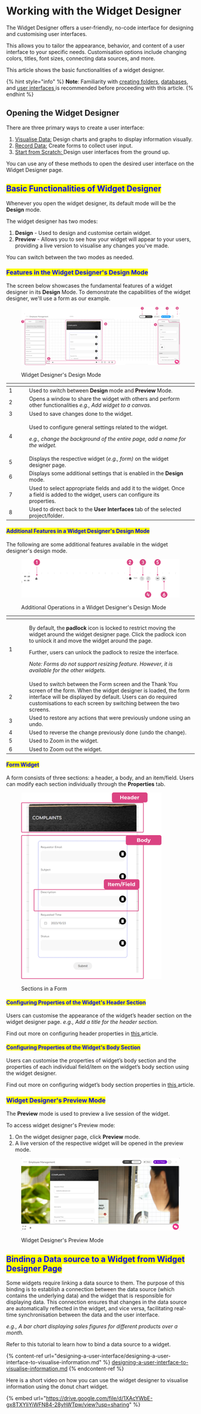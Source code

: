 # Working with the Widget Designer

The Widget Designer offers a user-friendly, no-code interface for designing and customising user interfaces.

This allows you to tailor the appearance, behavior, and content of a user interface to your specific needs. Customisation options include changing colors, titles, font sizes, connecting data sources, and more.

This article shows the basic functionalities of a widget designer.

{% hint style="info" %}
**Note**: Familiarity with [creating folders,](../) [databases](../databases/creating-and-editing-databases/), and [user interfaces ](designing-a-user-interface/)is recommended before proceeding with this article.
{% endhint %}

## Opening the Widget Designer

There are three primary ways to create a user interface:

1. [Visualise Data:](designing-a-user-interface/designing-a-user-interface-to-visualise-information.md) Design charts and graphs to display information visually.
2. [Record Data:](designing-a-user-interface/designing-a-user-interface-to-capture-user-feedback.md) Create forms to collect user input.
3. [Start from Scratch: ](designing-a-user-interface/designing-a-user-interface-from-scratch.md)Design user interfaces from the ground up.

You can use any of these methods to open the desired user interface on the Widget Designer page.

## <mark style="color:blue;">Basic Functionalities of Widget Designer</mark>

Whenever you open the widget designer, its default mode will be the **Design** mode.

The widget designer has two modes:&#x20;

1. **Design** - Used to design and customise certain widget.&#x20;
2. **Preview** - Allows you to see how your widget will appear to your users, providing a live version to visualise any changes you've made.&#x20;

You can switch between the two modes as needed.

### <mark style="color:blue;">Features in the Widget Designer's Design Mode</mark>

The screen below showcases the fundamental features of a widget designer in its **Design** Mode. To demonstrate the capabilities of the widget designer, we'll use a form as our example.

<figure><img src="../../.gitbook/assets/LC_Working with Widget Designer_s1.png" alt=""><figcaption><p>Widget Designer's Design Mode</p></figcaption></figure>

<table><thead><tr><th width="40" data-type="number"></th><th></th><th data-hidden></th></tr></thead><tbody><tr><td>1</td><td>Used to switch between <strong>Design</strong> mode and <strong>Preview</strong> Mode. </td><td></td></tr><tr><td>2</td><td>Opens a window to share the widget with others and perform other functionalities <em>e.g., Add widget to a canvas.</em></td><td></td></tr><tr><td>3</td><td>Used to save changes done to the widget.</td><td></td></tr><tr><td>4</td><td><p>Used to configure general settings related to the widget. </p><p><em>e.g., change the background of the entire page, add a name for the widget.</em></p></td><td></td></tr><tr><td>5</td><td>Displays the respective widget (<em>e.g., form)</em> on the widget designer page.</td><td></td></tr><tr><td>6</td><td>Displays some additional settings that is enabled in the <strong>Design</strong> mode.</td><td></td></tr><tr><td>7</td><td>Used to select appropriate fields and add it to the widget. Once a field is added to the widget, users can configure its properties.</td><td></td></tr><tr><td>8</td><td>Used to direct back to the <strong>User Interfaces</strong> tab of the selected project/folder.</td><td></td></tr></tbody></table>

#### <mark style="color:blue;">Additional Features in a Widget Designer's Design Mode</mark>

The following are some additional features available in the widget designer's design mode.

<figure><img src="../../.gitbook/assets/LC_Working with Widget Designer_s2.png" alt=""><figcaption><p>Additional Operations in a Widget Designer's Design Mode</p></figcaption></figure>

<table><thead><tr><th width="40"></th><th></th></tr></thead><tbody><tr><td>1</td><td><p>By default, the <strong>padlock</strong> icon is locked to restrict moving the widget around the widget designer page. Click the padlock icon to unlock it and move the widget around the page.</p><p>Further, users can unlock the padlock to resize the interface.</p><p><em>Note: Forms do not support resizing feature. However, it is available for the other widgets.</em></p></td></tr><tr><td>2</td><td>Used to switch between the Form screen and the Thank You screen of the form. When the widget designer is loaded, the form interface will be displayed by default. Users can do required customisations to each screen by switching between the two screens.</td></tr><tr><td>3</td><td>Used to restore any actions that were previously undone using an undo. </td></tr><tr><td>4</td><td>Used to reverse the change previously done (undo the change). </td></tr><tr><td>5</td><td>Used to Zoom in the widget.</td></tr><tr><td>6</td><td>Used to Zoom out the widget.</td></tr></tbody></table>

#### <mark style="color:blue;">Form Widget</mark>

A form consists of three sections: a header, a body, and an item/field. Users can modify each section individually through the **Properties** tab.



<figure><img src="../../.gitbook/assets/_Working with Widget Designer_s3.png" alt="" width="375"><figcaption><p>Sections in a Form</p></figcaption></figure>

#### <mark style="color:blue;">Configuring Properties of the Widget's Header Section</mark>

Users can customise the appearance of the widget’s header section on the widget designer page. _e.g., Add a title for the header section._&#x20;

Find out more on configuring header properties in [this ](designing-a-user-interface/designing-a-user-interface-to-capture-user-feedback.md)article.

#### <mark style="color:blue;">Configuring Properties of the Widget's Body Section</mark>

Users can customise the properties of widget’s body section and the properties of each individual field/item on the widget’s body section using the widget designer.

Find out more on configuring widget’s body section properties in [this ](designing-a-user-interface/designing-a-user-interface-to-capture-user-feedback.md)article.

### <mark style="color:blue;">Widget Designer's Preview Mode</mark>

The **Preview** mode is used to preview a live session of the widget.&#x20;

To access widget designer's Preview mode:

1. On the widget designer page, click **Preview** mode.
2. A live version of the respective widget will be opened in the preview mode.

<figure><img src="../../.gitbook/assets/_Working with Widget Designer_s4.png" alt=""><figcaption><p>Widget Designer's Preview Mode</p></figcaption></figure>

## <mark style="color:blue;">Binding a Data source to a Widget from Widget Designer Page</mark>&#x20;

Some widgets require linking a data source to them. The purpose of this binding is to establish a connection between the data source (which contains the underlying data) and the widget that is responsible for displaying data. This connection ensures that changes in the data source are automatically reflected in the widget, and vice versa, facilitating real-time synchronisation between the data and the user interface.

_e.g., A bar chart displaying sales figures for different products over a month._

Refer to this tutorial to learn how to bind a data source to a widget.

{% content-ref url="designing-a-user-interface/designing-a-user-interface-to-visualise-information.md" %}
[designing-a-user-interface-to-visualise-information.md](designing-a-user-interface/designing-a-user-interface-to-visualise-information.md)
{% endcontent-ref %}

Here is a short video on how you can use the widget designer to visualise information using the donut chart widget.

{% embed url="https://drive.google.com/file/d/1XAcYWbE-gx8TXYliYiWFN84-28yhWTpw/view?usp=sharing" %}
